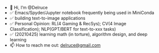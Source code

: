 - 👋 Hi, I’m @Delruce
- ✅ Emacs/Spyder/Jupyter notebook frequently being used in MiniConda
- ✅ building text-to-image applications
- ✅ Personal Opinion: RL(4 Gaming & RecSys); CV(4 Image Classification); NLP(GPT/BERT for text-to-xxx tasks)
- ✅ (20210425) learning math (in torture), algorithm design, and deep learning
- 📫 How to reach me out: delruce@gmail.com

<!---
Delruce/Delruce is a ✨ special ✨ repository because its `README.md` (this file) appears on your GitHub profile.
You can click the Preview link to take a look at your changes.
--->
